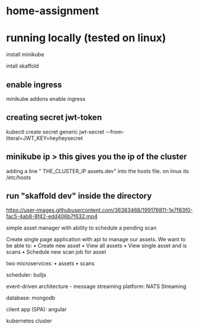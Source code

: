 # home-assignment

# running locally (tested on linux)

install minikube

intall skaffold

## enable ingress

minikube addons enable ingress
  
## creating secret jwt-token

kubectl create secret generic jwt-secret --from-literal=JWT_KEY=heyheysecret
  
## minikube ip > this gives you the ip of the cluster

adding a line " THE_CLUSTER_IP assets.dev" into the hosts file. on linux its /etc/hosts
  
## run "skaffold dev" inside the directory  
 


https://user-images.githubusercontent.com/36383468/199176811-1e7f83f0-fac5-4ab8-8f42-edd406b7f632.mp4


simple asset manager with ability to schedule a pending scan

Create single page application with api to manage our assets.
We want to be able to:
    • Create new asset
    • View all assets
    • View single asset and is scans
    • Schedule new scan job for asset
    
two microservices:
    • assets
    • scans
    
scheduler: bulljs

event-driven architecture - message streaming platform: NATS Streaming

database: mongodb

client app (SPA): angular

kubernetes cluster
